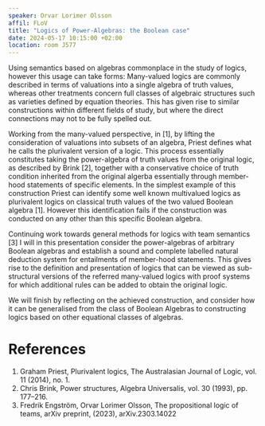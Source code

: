 ```yaml
---
speaker: Orvar Lorimer Olsson
affil: FLoV
title: "Logics of Power-Algebras: the Boolean case"
date: 2024-05-17 10:15:00 +02:00
location: room J577
---
```


Using semantics based on algebras commonplace in the study of logics, however this usage can take forms: Many-valued logics are commonly described in terms of valuations into a single algebra of truth values, whereas other treatments concern full classes of algebraic structures such as varieties defined by equation theories.
This has given rise to similar constructions within different fields of study, but where the direct connections may not to be fully spelled out.

<!--more-->
Working from the many-valued perspective, in [1], by lifting the consideration of valuations into subsets of an algebra, Priest defines what he calls the plurivalent version of a logic.
This process essentially constitutes taking the power-algebra of truth values from the original logic, as described by Brink [2], together with a conservative choice of truth condition inherited from the original algerba essentially through member-hood statements of specific elements.
In the simplest example of this construction Priest can identify some well known multivalued logics as plurivalent logics on classical truth values of the two valued Boolean algebra [1].
However this identification fails if the construction was conducted on any other than this specific Boolean algebra.

Continuing work towards general methods for logics with team semantics [3] I will in this presentation consider the power-algebras of arbitrary Boolean algebras and establish a sound and complete labelled natural deduction system for entailments of member-hood statements.
This gives rise to the definition and presentation of logics that can be viewed as sub-structural versions of the referred many-valued logics with proof systems for which additional rules can be added to obtain the original logic.

We will finish by reflecting on the achieved construction, and consider how it can be generalised from the class of Boolean Algebras to constructing logics based on other equational classes of algebras.

# References

1. Graham Priest, Plurivalent logics, The Australasian Journal of Logic, vol. 11 (2014), no. 1.
2. Chris Brink, Power structures, Algebra Universalis, vol. 30 (1993), pp. 177–216.
3. Fredrik Engström, Orvar Lorimer Olsson, The propositional logic of teams, arXiv preprint, (2023), arXiv.2303.14022